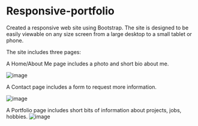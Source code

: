 # Responsive-portfolio
Created a responsive web site using Bootstrap. The site is designed to be easily viewable on any size screen from a large desktop to a small tablet or phone. 

The site includes three pages:

A Home/About Me page includes a photo and short bio about me.

![image](https://user-images.githubusercontent.com/65414966/85935680-99fe4c00-b8c1-11ea-9224-6195cbff5b49.png)


A Contact page includes a form to request more information.

![image](https://user-images.githubusercontent.com/65414966/85935688-a71b3b00-b8c1-11ea-9871-73fc9badd4de.png)

A Portfolio page includes short bits of information about projects, jobs, hobbies.
![image](https://user-images.githubusercontent.com/65414966/85935698-ae424900-b8c1-11ea-8832-9f3b3f80bb16.png)


